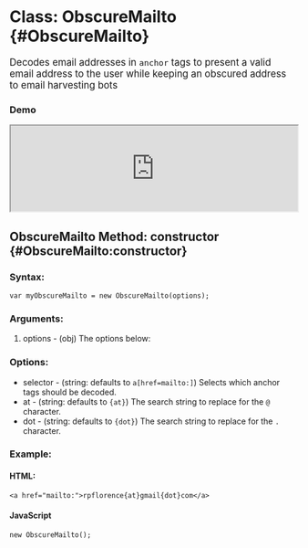 Class: ObscureMailto {#ObscureMailto}
=====================================

<big>Decodes email addresses in `anchor` tags to present a valid email address to the user while keeping an obscured address to email harvesting bots</big>

### Demo

<iframe src="http://mooshell.net/rpflo/Djze3/embedded/?tabs=result,js,html" style="width: 100%; height:150px"></iframe>

ObscureMailto Method: constructor {#ObscureMailto:constructor}
---------------------------------------------------------------


### Syntax:

    var myObscureMailto = new ObscureMailto(options);

### Arguments:

1. options - (obj) The options below:

### Options:

* selector - (string: defaults to `a[href=mailto:]`) Selects which anchor tags should be decoded.
* at - (string: defaults to `{at}`) The search string to replace for the `@` character.
* dot - (string: defaults to `{dot}`) The search string to replace for the `.` character.

### Example:

#### HTML:

    <a href="mailto:">rpflorence{at}gmail{dot}com</a>

#### JavaScript

    new ObscureMailto();

